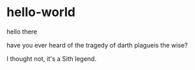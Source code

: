 # hello-world
hello there

have you ever heard of the tragedy of darth plagueis the wise?

I thought not, it's a Sith legend.
